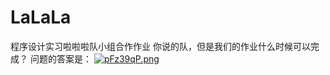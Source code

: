 # LaLaLa

程序设计实习啦啦啦队小组合作作业
你说的队，但是我们的作业什么时候可以完成？
问题的答案是：
[![pFz39qP.png](https://s21.ax1x.com/2024/04/17/pFz39qP.png)](https://imgse.com/i/pFz39qP)